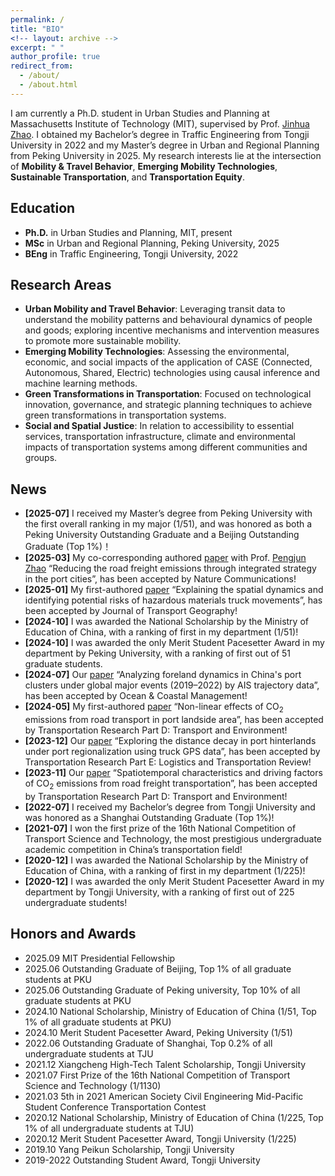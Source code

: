 ```yaml
---
permalink: /
title: "BIO"
<!-- layout: archive -->
excerpt: " "
author_profile: true
redirect_from: 
  - /about/
  - /about.html
---
```


I am currently a Ph.D. student in Urban Studies and Planning at Massachusetts Institute of Technology (MIT), supervised by Prof. [Jinhua Zhao](https://dusp.mit.edu/people/jinhua-zhao). I obtained my Bachelor’s degree in Traffic Engineering from Tongji University in 2022 and my Master’s degree in Urban and Regional Planning from Peking University in 2025. My research interests lie at the intersection of **Mobility & Travel Behavior**, **Emerging Mobility Technologies**, **Sustainable Transportation**, and **Transportation Equity**.


Education
------
* **Ph.D.** in Urban Studies and Planning, MIT, present
* **MSc** in Urban and Regional Planning, Peking University, 2025
* **BEng** in Traffic Engineering, Tongji University, 2022


Research Areas
------
* **Urban Mobility and Travel Behavior**: Leveraging transit data to understand the mobility patterns and behavioural dynamics of people and goods; exploring incentive mechanisms and intervention measures to promote more sustainable mobility.
* **Emerging Mobility Technologies**: Assessing the environmental, economic, and social impacts of the application of CASE (Connected, Autonomous, Shared, Electric) technologies using causal inference and machine learning methods.
* **Green Transformations in Transportation**: Focused on technological innovation, governance, and strategic planning techniques to achieve green transformations in transportation systems.
* **Social and Spatial Justice**: In relation to accessibility to essential services, transportation infrastructure, climate and environmental impacts of transportation systems among different communities and groups.


News
------
* **[2025-07]** I received my Master’s degree from Peking University with the first overall ranking in my major (1/51), and was honored as both a Peking University Outstanding Graduate and a Beijing Outstanding Graduate (Top 1%)！
* **[2025-03]** My co-corresponding authored [paper](https://doi.org/10.1038/s41467-025-57861-z) with Prof. [Pengjun Zhao](https://urban.pkusz.edu.cn/info/1013/3181.htm) “Reducing the road freight emissions through integrated strategy in the port cities”, has been accepted by Nature Communications!
* **[2025-01]** My first-authored [paper](https://doi.org/10.1016/j.jtrangeo.2025.104125) “Explaining the spatial dynamics and identifying potential risks of hazardous materials truck movements”, has been accepted by Journal of Transport Geography!
* **[2024-10]** I was awarded the National Scholarship by the Ministry of Education of China, with a ranking of first in my department (1/51)!
* **[2024-10]** I was awarded the only Merit Student Pacesetter Award in my department by Peking University, with a ranking of first out of 51 graduate students. 
* **[2024-07]** Our [paper](https://doi.org/10.1016/j.ocecoaman.2024.107269) “Analyzing foreland dynamics in China's port clusters under global major events (2019–2022) by AIS trajectory data”, has been accepted by Ocean & Coastal Management!
* **[2024-05]** My first-authored [paper](https://doi.org/10.1016/j.trd.2024.104264) “Non-linear effects of CO<sub>2</sub> emissions from road transport in port landside area”, has been accepted by Transportation Research Part D: Transport and Environment!
* **[2023-12]** Our [paper](https://doi.org/10.1016/j.tre.2023.103390) “Exploring the distance decay in port hinterlands under port regionalization using truck GPS data”, has been accepted by Transportation Research Part E: Logistics and Transportation Review!
* **[2023-11]** Our [paper](https://doi.org/10.1016/j.trd.2023.103983) “Spatiotemporal characteristics and driving factors of CO<sub>2</sub> emissions from road freight transportation”, has been accepted by Transportation Research Part D: Transport and Environment!
* **[2022-07]** I received my Bachelor’s degree from Tongji University and was honored as a Shanghai Outstanding Graduate (Top 1%)!
* **[2021-07]** I won the first prize of the 16th National Competition of Transport Science and Technology, the most prestigious undergraduate academic competition in China’s transportation field!
* **[2020-12]** I was awarded the National Scholarship by the Ministry of Education of China, with a ranking of first in my department (1/225)!
* **[2020-12]** I was awarded the only Merit Student Pacesetter Award in my department by Tongji University, with a ranking of first out of 225 undergraduate students!


Honors and Awards
------
* 2025.09 MIT Presidential Fellowship
* 2025.06 Outstanding Graduate of Beijing, Top 1% of all graduate students at PKU
* 2025.06 Outstanding Graduate of Peking university, Top 10% of all graduate students at PKU
* 2024.10 National Scholarship, Ministry of Education of China (1/51, Top 1% of all graduate students at PKU)
* 2024.10 Merit Student Pacesetter Award, Peking University (1/51)
* 2022.06 Outstanding Graduate of Shanghai, Top 0.2% of all undergraduate students at TJU
* 2021.12 Xiangcheng High-Tech Talent Scholarship, Tongji University
* 2021.07 First Prize of the 16th National Competition of Transport Science and Technology (1/1130)
* 2021.03 5th in 2021 American Society Civil Engineering Mid-Pacific Student Conference Transportation Contest
* 2020.12 National Scholarship, Ministry of Education of China (1/225, Top 1% of all undergraduate students at TJU)
* 2020.12 Merit Student Pacesetter Award, Tongji University (1/225)
* 2019.10 Yang Peikun Scholarship, Tongji University
* 2019-2022 Outstanding Student Award, Tongji University


<!-- Google tag (gtag.js) -->
<script async src="https://www.googletagmanager.com/gtag/js?id=G-Y47E4YWEVD"></script>
<script>
  window.dataLayer = window.dataLayer || [];
  function gtag(){dataLayer.push(arguments);}
  gtag('js', new Date());

  gtag('config', 'G-Y47E4YWEVD');
</script>
